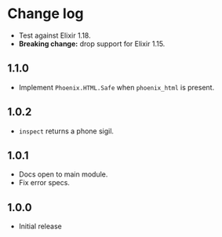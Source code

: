 # Change log

- Test against Elixir 1.18.
- **Breaking change:** drop support for Elixir 1.15.

## 1.1.0

- Implement `Phoenix.HTML.Safe` when `phoenix_html` is present.

## 1.0.2

- `inspect` returns a phone sigil.

## 1.0.1

- Docs open to main module.
- Fix error specs.

## 1.0.0

- Initial release

